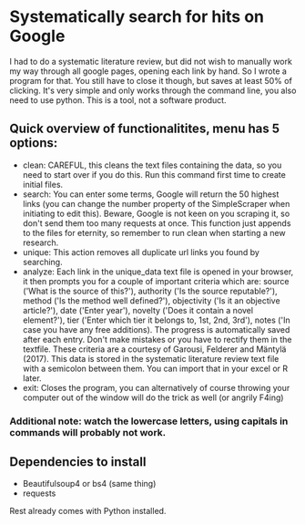 # Systematically search for hits on Google

I had to do a systematic literature review, but did not wish to manually work my way through all google pages, opening each link by hand. So I wrote a program for that. You still have to close it though, but saves at least 50% of clicking. It's very simple and only works through the command line, you also need to use python. This is a tool, not a software product.

## Quick overview of functionalitites, menu has 5 options:
- clean: CAREFUL, this cleans the text files containing the data, so you need to start over if you do this. Run this command first time to create initial files.
- search: You can enter some terms, Google will return the 50 highest links (you can change the number property of the SimpleScraper when initiating to edit this). Beware, Google is not keen on you scraping it, so don't send them too many requests at once. This function just appends to the files for eternity, so remember to run clean when starting a new research.
- unique: This action removes all duplicate url links you found by searching.
- analyze: Each link in the unique_data text file is opened in your browser, it then prompts you for a couple of important criteria which are: source ('What is the source of this?'), authority ('Is the source reputable?'), method ('Is the method well defined?'), objectivity ('Is it an objective article?'), date ('Enter year'), novelty ('Does it contain a novel element?'), tier ('Enter which tier it belongs to, 1st, 2nd, 3rd'), notes ('In case you have any free additions). The progress is automatically saved after each entry. Don't make mistakes or you have to rectify them in the textfile. These criteria are a courtesy of Garousi, Felderer and Mäntylä (2017).
This data is stored in the systematic literature review text file with a semicolon between them. You can import that in your excel or R later.
- exit: Closes the program, you can alternatively of course throwing your computer out of the window will do the trick as well (or angrily F4ing)

### Additional note: watch the lowercase letters, using capitals in commands will probably not work.

## Dependencies to install

- Beautifulsoup4 or bs4 (same thing)
- requests

Rest already comes with Python installed.
